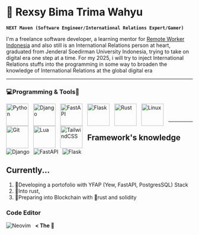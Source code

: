 # 🤖 Rexsy Bima Trima Wahyu

**`NEXT Maven (Software Engineer/International Relations Expert/Gamer)`**

I'm a freelance software developer, a learning mentor for [Remote Worker Indonesia](https://remoteworker.id/) and also still is an International Relations person at heart, graduated from Jenderal Soedirman University Indonesia, trying to take on digital era one step at a time. For my 2025, i will try to inject International Relations stuffs into the programming in some way to broaden the knowledge of International Relations at the global digital era

---


### 💻Programming & Tools🔨

<img align="left" alt="Python" width="60px" style="padding-right:10px;" src="https://cdn.jsdelivr.net/gh/devicons/devicon@latest/icons/python/python-original.svg" />
<img align="left" alt="Django" width="60px" style="padding-right:10px;" src="https://cdn.jsdelivr.net/gh/devicons/devicon@latest/icons/django/django-plain-wordmark.svg" />
<img align="left" alt="FastAPI" width="60px" style="padding-right:10px;" src="https://cdn.jsdelivr.net/gh/devicons/devicon@latest/icons/fastapi/fastapi-original-wordmark.svg" />
<img align="left" alt="Flask" width="60px" style="padding-right:10px;" src="https://cdn.jsdelivr.net/gh/devicons/devicon@latest/icons/flask/flask-original-wordmark.svg" />
<img align="left" alt="Rust" width="60px" style="padding-right:10px;" src="https://cdn.jsdelivr.net/gh/devicons/devicon@latest/icons/rust/rust-original.svg" />
<img align="left" alt="Linux" width="60px" style="padding-right:10px;" src="https://cdn.jsdelivr.net/gh/devicons/devicon@latest/icons/linux/linux-original.svg" />
<img align="left" alt="Git" width="60px" style="padding-right:10px;" src="https://cdn.jsdelivr.net/gh/devicons/devicon@latest/icons/git/git-original.svg" />
<img align="left" alt="Lua" width="60px" style="padding-right:10px;" src="https://cdn.jsdelivr.net/gh/devicons/devicon@latest/icons/lua/lua-original.svg" />
<img align="left" alt="TailwindCSS" width="60px" style="padding-right:10px;" src="https://cdn.jsdelivr.net/gh/devicons/devicon@latest/icons/tailwindcss/tailwindcss-original.svg" />
<br />
<br />

---

## Framework's knowledge
![Django](https://img.shields.io/badge/django-%23092E20.svg?style=for-the-badge&logo=django&logoColor=white) &nbsp;
![FastAPI](https://img.shields.io/badge/FastAPI-005571?style=for-the-badge&logo=fastapi) &nbsp;
![Flask](https://img.shields.io/badge/flask-%23000.svg?style=for-the-badge&logo=flask&logoColor=white)

## Currently...
1. 🔭Developing a portofolio with YFAP (Yew, FastAPI, PostgresSQL) Stack
2. 🦀Into rust, 
3. 🔗Preparing into Blockchain with 🦀rust and solidity
 
### Code Editor
![Neovim](https://img.shields.io/badge/NeoVim-%2357A143.svg?&style=for-the-badge&logo=neovim&logoColor=white) &nbsp; **< The 🐐**
